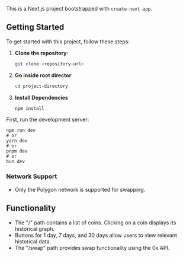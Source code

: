 This is a Next.js project bootstrapped with `create-next-app`.

## Getting Started

To get started with this project, follow these steps:

1. **Clone the repository**:

   ```bash
   git clone <repository-url>
   ```

2. **Go inside root director**

   ```bash
   cd project-directory
   ```

3. **Install Dependencies**
   ```bash
   npm install
   ```

First, run the development server:

    npm run dev
    # or
    yarn dev
    # or
    pnpm dev
    # or
    bun dev

### Network Support

- Only the Polygon network is supported for swapping.

## Functionality

- The "/" path contains a list of coins. Clicking on a coin displays its historical graph.
- Buttons for 1 day, 7 days, and 30 days allow users to view relevant historical data.
- The "/swap" path provides swap functionality using the 0x API.

```

```
